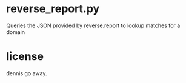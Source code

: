 # reverse_report.py
Queries the JSON provided by reverse.report to lookup matches for a domain

# license
dennis go away.
